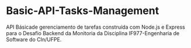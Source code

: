 # Basic-API-Tasks-Management
API Básicade gerenciamento de tarefas construída com Node.js e Express para o Desafio Backend da Monitoria da Disciplina IF977-Engenharia de Software do CIn/UFPE. 
